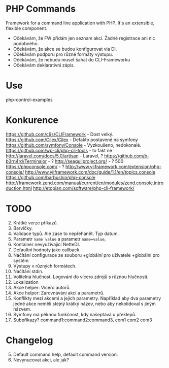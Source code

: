 PHP Commands
============

Framework for a command line application with PHP. It's an extensible,
flexible component.

* Očekávám, že FW přidám jen seznam akcí. Žádné registrace ani nic podobného.
* Očekávám, že akce se budou konfigurovat via DI.
* Očekávám podporu pro různé formáty výstupu.
* Očekávám, že nebudu muset šahat do CLI-Frameworku
* Očekávám deklarativní zápis.

# Use
php-control-examples


# Konkurence

https://github.com/c9s/CLIFramework - Dost velký.
https://github.com/Cilex/Cilex - Defakto postavené na symfony
https://github.com/symfony/Console - Vyzkoušeno, nedokonalé.
https://github.com/wp-cli/php-cli-tools - to fakt ne
http://laravel.com/docs/5.0/artisan - Laravel, ?
https://github.com/b-b3rn4rd/Terminalor - ?
http://seagullproject.org/ - ? 500
https://phpconsole.com/ - ?
http://www.yiiframework.com/extension/php-console/
http://www.yiiframework.com/doc/guide/1.1/en/topics.console
https://github.com/barbushin/php-console
http://framework.zend.com/manual/current/en/modules/zend.console.introduction.html
http://etopian.com/software/php-cli-framework/


# TODO
2.	Krátké verze příkazů.
3.	Barvičky.
4.	Validace typů. Ale zase to nepřehánět. Typ datum.
6.	Parametr `name value` a parametr `name=value`,
7.	Kontainer nevyužívající NetteDI.
8.	Defaultní hodnoty jako callback.
9.	Načítání configurace ze souboru +globální pro uživatele +globální pro systém
10.	Výstupy v různých formátech.
11.	Načítání stdin.
12.	Volitelná hlučnost. Logování do vícero zdrojů s různou hlučností.
11.	Lokalization
12.	Akce helper: Vícero autorů.
13.	Akce helper: Zarovnávání akcí a parametrů.
14. Konflikty mezi akcemi a jejich parametry. Například aby dva parametry jedné akce neměli stejný krátký název, nebo aby nekolidoval s jiným názvem.
15.	Symfony má pěknou funkčnost, kdy našeptává u překlepů.
16.	Subpříkazy? command1:command2:command3, com1 com2 com3



# Changelog
5.	Default command help, default command version.
1.	Nevynucovat akci, ale jak?
